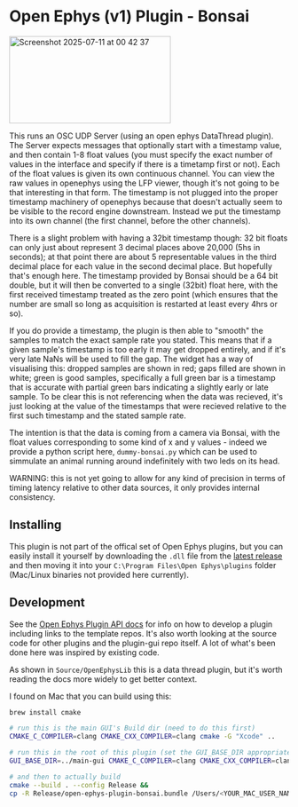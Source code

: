 # Open Ephys (v1) Plugin - Bonsai


<img width="291" height="157" alt="Screenshot 2025-07-11 at 00 42 37" src="https://github.com/user-attachments/assets/2f920dce-3caf-465e-9eb0-74358f9c16b2" />


This runs an OSC UDP Server (using an open ephys DataThread plugin). The Server expects messages that optionally start with a timestamp value, and then contain 1-8 float values
(you must specify the exact number of values in the interface and specify if there is a timetamp first or not). Each of the float values is given its own continuous channel.
You can view the raw values in openephys using the LFP viewer, though it's not going to be that interesting in that form. The timestamp is not plugged into the proper timestamp
machinery of openephys because that doesn't actually seem to be visible to the record engine downstream. Instead we put the timestamp into its own channel (the first channel,
before the other channels).

There is a slight problem with having a 32bit timestamp though:  32 bit floats can only just about represent 3 decimal places above 20,000 (5hs in seconds); at that point there are
about 5 representable values in the third decimal place for each value in the second decimal place. But hopefully that's enough here. The timestamp provided by Bonsai should be
a 64 bit double, but it will then be converted to a single (32bit) float here, with the first received timestamp treated as the zero point (which ensures that the number are small
so long as acquisition is restarted at least every 4hrs or so).

If you do provide a timestamp, the plugin is then able to "smooth" the samples to match the exact sample rate you stated. This means that if a given sample's timestamp is too early
it may get dropped entirely, and if it's very late NaNs will be used to fill the gap. The widget has a way of visualising this: dropped samples are shown in red; gaps filled are
shown in white; green is good samples, specifically a full green bar is a timestamp that is accurate with partial green bars indicating a slightly early or late sample.  To be clear
this is not referencing when the data was recieved, it's just looking at the value of the timestamps that were recieved relative to the first such timestamp and the stated sample rate.

The intention is that the data is coming from a camera via Bonsai, with the float values corresponding to some kind of x and y values - indeed we provide a python script here,
`dummy-bonsai.py` which can be used to simmulate an animal running around indefinitely with two leds on its head.

WARNING: this is not yet going to allow for any kind of precision in terms of timing latency relative to other data sources, it only provides internal consistency.

## Installing

This plugin is not part of the offical set of Open Ephys plugins, but you can easily install it yourself by downloading the `.dll` file from the [latest release](https://github.com/d1manson/open-ephys-plugin-bonsai/releases)
and then moving it into your `C:\Program Files\Open Ephys\plugins` folder (Mac/Linux binaries not provided here currently).

## Development

See the [Open Ephys Plugin API docs](https://open-ephys.github.io/gui-docs/Developer-Guide/Open-Ephys-Plugin-API/index.html) for info on how to develop a plugin
including links to the template repos. It's also worth looking at the source code for other plugins and the plugin-gui repo itself. A lot of what's been done here was
inspired by existing code.

As shown in `Source/OpenEphysLib` this is a data thread plugin, but it's worth reading the docs more widely to get better context.

I found on Mac that you can build using this:

```bash
brew install cmake

# run this is the main GUI's Build dir (need to do this first)
CMAKE_C_COMPILER=clang CMAKE_CXX_COMPILER=clang cmake -G "Xcode" ..

# run this in the root of this plugin (set the GUI_BASE_DIR appropriately)
GUI_BASE_DIR=../main-gui CMAKE_C_COMPILER=clang CMAKE_CXX_COMPILER=clang cmake -G "Xcode" .

# and then to actually build
cmake --build . --config Release &&
cp -R Release/open-ephys-plugin-bonsai.bundle /Users/<YOUR_MAC_USER_NAME_HERE>/Library/Application\ Support/open-ephys/plugins-api10/ 
```

